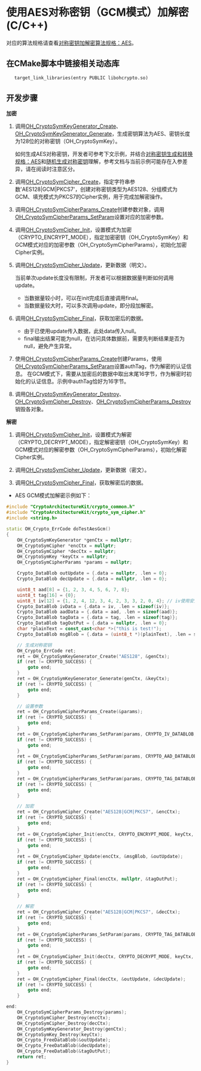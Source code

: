 # 使用AES对称密钥（GCM模式）加解密(C/C++)


对应的算法规格请查看[对称密钥加解密算法规格：AES](crypto-sym-encrypt-decrypt-spec.md#aes)。


## 在CMake脚本中链接相关动态库
```txt
   target_link_libraries(entry PUBLIC libohcrypto.so)
```

## 开发步骤

**加密**


1. 调用[OH_CryptoSymKeyGenerator_Create](../../reference/apis-crypto-architecture-kit/_crypto_sym_key_api.md#oh_cryptosymkeygenerator_create)、[OH_CryptoSymKeyGenerator_Generate](../../reference/apis-crypto-architecture-kit/_crypto_sym_key_api.md#oh_cryptosymkeygenerator_generate)，生成密钥算法为AES、密钥长度为128位的对称密钥（OH_CryptoSymKey）。
   
   如何生成AES对称密钥，开发者可参考下文示例，并结合[对称密钥生成和转换规格：AES](crypto-sym-key-generation-conversion-spec.md#aes)和[随机生成对称密钥](crypto-generate-sym-key-randomly-ndk.md)理解，参考文档与当前示例可能存在入参差异，请在阅读时注意区分。

2. 调用[OH_CryptoSymCipher_Create](../../reference/apis-crypto-architecture-kit/_crypto_sym_cipher_api.md#oh_cryptosymcipher_create)，指定字符串参数'AES128|GCM|PKCS7'，创建对称密钥类型为AES128、分组模式为GCM、填充模式为PKCS7的Cipher实例，用于完成加解密操作。

3. 调用[OH_CryptoSymCipherParams_Create](../../reference/apis-crypto-architecture-kit/_crypto_sym_cipher_api.md#oh_cryptosymcipherparams_create)创建参数对象，调用[OH_CryptoSymCipherParams_SetParam](../../reference/apis-crypto-architecture-kit/_crypto_sym_cipher_api.md#oh_cryptosymcipherparams_setparam)设置对应的加密参数。

4. 调用[OH_CryptoSymCipher_Init](../../reference/apis-crypto-architecture-kit/_crypto_sym_cipher_api.md#oh_cryptosymcipher_init)，设置模式为加密（CRYPTO_ENCRYPT_MODE），指定加密密钥（OH_CryptoSymKey）和GCM模式对应的加密参数（OH_CryptoSymCipherParams），初始化加密Cipher实例。

5. 调用[OH_CryptoSymCipher_Update](../../reference/apis-crypto-architecture-kit/_crypto_sym_cipher_api.md#oh_cryptosymcipher_update)，更新数据（明文）。
   
   当前单次update长度没有限制，开发者可以根据数据量判断如何调用update。

   - 当数据量较小时，可以在init完成后直接调用final。
   - 当数据量较大时，可以多次调用update，即分段加解密。

6. 调用[OH_CryptoSymCipher_Final](../../reference/apis-crypto-architecture-kit/_crypto_sym_cipher_api.md#oh_cryptosymcipher_final)，获取加密后的数据。
   - 由于已使用update传入数据，此处data传入null。
   - final输出结果可能为null，在访问具体数据前，需要先判断结果是否为null，避免产生异常。

7. 使用[OH_CryptoSymCipherParams_Create](../../reference/apis-crypto-architecture-kit/_crypto_sym_cipher_api.md#oh_cryptosymcipherparams_create)创建Params，使用[OH_CryptoSymCipherParams_SetParam](../../reference/apis-crypto-architecture-kit/_crypto_sym_cipher_api.md#oh_cryptosymcipherparams_setparam)设置authTag，作为解密的认证信息。
   在GCM模式下，需要从加密后的数据中取出末尾16字节，作为解密时初始化的认证信息。示例中authTag恰好为16字节。

8. 调用[OH_CryptoSymKeyGenerator_Destroy](../../reference/apis-crypto-architecture-kit/_crypto_sym_key_api.md#oh_cryptosymkeygenerator_destroy)、[OH_CryptoSymCipher_Destroy](../../reference/apis-crypto-architecture-kit/_crypto_sym_cipher_api.md#oh_cryptosymcipher_destroy)、[OH_CryptoSymCipherParams_Destroy](../../reference/apis-crypto-architecture-kit/_crypto_sym_cipher_api.md#oh_cryptosymcipherparams_destroy)销毁各对象。


**解密**


1. 调用[OH_CryptoSymCipher_Init](../../reference/apis-crypto-architecture-kit/_crypto_sym_cipher_api.md#oh_cryptosymcipher_init)，设置模式为解密（CRYPTO_DECRYPT_MODE），指定解密密钥（OH_CryptoSymKey）和GCM模式对应的解密参数（OH_CryptoSymCipherParams），初始化解密Cipher实例。

2. 调用[OH_CryptoSymCipher_Update](../../reference/apis-crypto-architecture-kit/_crypto_sym_cipher_api.md#oh_cryptosymcipher_update)，更新数据（密文）。

3. 调用[OH_CryptoSymCipher_Final](../../reference/apis-crypto-architecture-kit/_crypto_sym_cipher_api.md#oh_cryptosymcipher_final)，获取解密后的数据。


- AES GCM模式加解密示例如下：

```c++
#include "CryptoArchitectureKit/crypto_common.h"
#include "CryptoArchitectureKit/crypto_sym_cipher.h"
#include <string.h>

static OH_Crypto_ErrCode doTestAesGcm()
{
    OH_CryptoSymKeyGenerator *genCtx = nullptr;
    OH_CryptoSymCipher *encCtx = nullptr;
    OH_CryptoSymCipher *decCtx = nullptr;
    OH_CryptoSymKey *keyCtx = nullptr;
    OH_CryptoSymCipherParams *params = nullptr;

    Crypto_DataBlob outUpdate = {.data = nullptr, .len = 0};
    Crypto_DataBlob decUpdate = {.data = nullptr, .len = 0};

    uint8_t aad[8] = {1, 2, 3, 4, 5, 6, 7, 8};
    uint8_t tag[16] = {0};
    uint8_t iv[12] = {1, 2, 4, 12, 3, 4, 2, 3, 3, 2, 0, 4}; // iv使用安全随机数生成
    Crypto_DataBlob ivData = {.data = iv, .len = sizeof(iv)};
    Crypto_DataBlob aadData = {.data = aad, .len = sizeof(aad)};
    Crypto_DataBlob tagData = {.data = tag, .len = sizeof(tag)};
    Crypto_DataBlob tagOutPut = {.data = nullptr, .len = 0};
    char *plainText = const_cast<char *>("this is test!");
    Crypto_DataBlob msgBlob = {.data = (uint8_t *)(plainText), .len = strlen(plainText)};

    // 生成对称密钥
    OH_Crypto_ErrCode ret;
    ret = OH_CryptoSymKeyGenerator_Create("AES128", &genCtx);
    if (ret != CRYPTO_SUCCESS) {
        goto end;
    }
    ret = OH_CryptoSymKeyGenerator_Generate(genCtx, &keyCtx);
    if (ret != CRYPTO_SUCCESS) {
        goto end;
    }

    // 设置参数
    ret = OH_CryptoSymCipherParams_Create(&params);
    if (ret != CRYPTO_SUCCESS) {
        goto end;
    }
    ret = OH_CryptoSymCipherParams_SetParam(params, CRYPTO_IV_DATABLOB, &ivData);
    if (ret != CRYPTO_SUCCESS) {
        goto end;
    }
    ret = OH_CryptoSymCipherParams_SetParam(params, CRYPTO_AAD_DATABLOB, &aadData);
    if (ret != CRYPTO_SUCCESS) {
        goto end;
    }
    ret = OH_CryptoSymCipherParams_SetParam(params, CRYPTO_TAG_DATABLOB, &tagData);
    if (ret != CRYPTO_SUCCESS) {
        goto end;
    }

    // 加密
    ret = OH_CryptoSymCipher_Create("AES128|GCM|PKCS7", &encCtx);
    if (ret != CRYPTO_SUCCESS) {
        goto end;
    }
    ret = OH_CryptoSymCipher_Init(encCtx, CRYPTO_ENCRYPT_MODE, keyCtx, params);
    if (ret != CRYPTO_SUCCESS) {
        goto end;
    }
    ret = OH_CryptoSymCipher_Update(encCtx, &msgBlob, &outUpdate);
    if (ret != CRYPTO_SUCCESS) {
        goto end;
    }
    ret = OH_CryptoSymCipher_Final(encCtx, nullptr, &tagOutPut);
    if (ret != CRYPTO_SUCCESS) {
        goto end;
    }

    // 解密
    ret = OH_CryptoSymCipher_Create("AES128|GCM|PKCS7", &decCtx);
    if (ret != CRYPTO_SUCCESS) {
        goto end;
    }
    ret = OH_CryptoSymCipherParams_SetParam(params, CRYPTO_TAG_DATABLOB, &tagOutPut);
    if (ret != CRYPTO_SUCCESS) {
        goto end;
    }
    ret = OH_CryptoSymCipher_Init(decCtx, CRYPTO_DECRYPT_MODE, keyCtx, params);
    if (ret != CRYPTO_SUCCESS) {
        goto end;
    }
    ret = OH_CryptoSymCipher_Final(decCtx, &outUpdate, &decUpdate);
    if (ret != CRYPTO_SUCCESS) {
        goto end;
    }

end:
    OH_CryptoSymCipherParams_Destroy(params);
    OH_CryptoSymCipher_Destroy(encCtx);
    OH_CryptoSymCipher_Destroy(decCtx);
    OH_CryptoSymKeyGenerator_Destroy(genCtx);
    OH_CryptoSymKey_Destroy(keyCtx);
    OH_Crypto_FreeDataBlob(&outUpdate);
    OH_Crypto_FreeDataBlob(&decUpdate);
    OH_Crypto_FreeDataBlob(&tagOutPut);
    return ret;
}
```